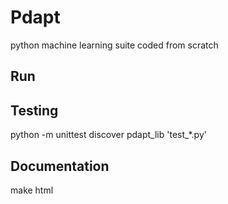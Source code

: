 Pdapt
==============================

python machine learning suite coded from scratch




Run
-----------------


Testing
-----------------
 python -m unittest discover pdapt_lib 'test_*.py'


Documentation
---------------

make html

